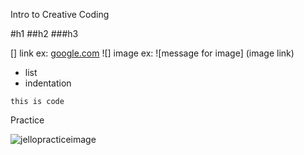 Intro to Creative Coding

#h1
##h2
###h3

[] link ex: [google.com](http://google.com)
![] image ex: ![message for image] (image link)

* list
 * indentation 
 
 `this is code` 
 
 Practice 
 
 ![jellopracticeimage](cim540/jello.jpg)
 